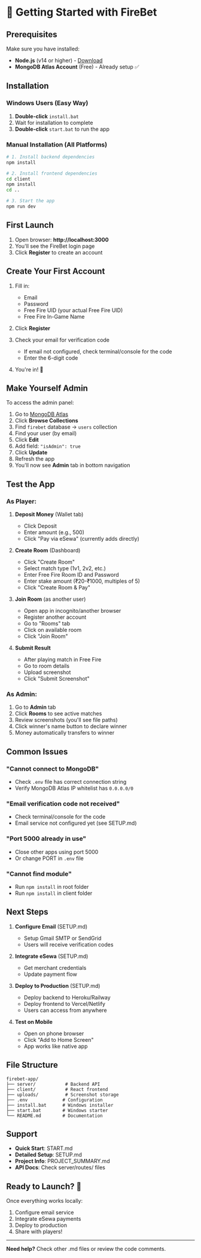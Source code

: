 # 🚀 Getting Started with FireBet

## Prerequisites

Make sure you have installed:
- **Node.js** (v14 or higher) - [Download](https://nodejs.org/)
- **MongoDB Atlas Account** (Free) - Already setup ✅

## Installation

### Windows Users (Easy Way)

1. **Double-click** `install.bat`
2. Wait for installation to complete
3. **Double-click** `start.bat` to run the app

### Manual Installation (All Platforms)

```bash
# 1. Install backend dependencies
npm install

# 2. Install frontend dependencies
cd client
npm install
cd ..

# 3. Start the app
npm run dev
```

## First Launch

1. Open browser: **http://localhost:3000**
2. You'll see the FireBet login page
3. Click **Register** to create an account

## Create Your First Account

1. Fill in:
   - Email
   - Password
   - Free Fire UID (your actual Free Fire UID)
   - Free Fire In-Game Name

2. Click **Register**

3. Check your email for verification code
   - If email not configured, check terminal/console for the code
   - Enter the 6-digit code

4. You're in! 🎉

## Make Yourself Admin

To access the admin panel:

1. Go to [MongoDB Atlas](https://cloud.mongodb.com/)
2. Click **Browse Collections**
3. Find `firebet` database → `users` collection
4. Find your user (by email)
5. Click **Edit**
6. Add field: `"isAdmin": true`
7. Click **Update**
8. Refresh the app
9. You'll now see **Admin** tab in bottom navigation

## Test the App

### As Player:

1. **Deposit Money** (Wallet tab)
   - Click Deposit
   - Enter amount (e.g., 500)
   - Click "Pay via eSewa" (currently adds directly)

2. **Create Room** (Dashboard)
   - Click "Create Room"
   - Select match type (1v1, 2v2, etc.)
   - Enter Free Fire Room ID and Password
   - Enter stake amount (₹20-₹1000, multiples of 5)
   - Click "Create Room & Pay"

3. **Join Room** (as another user)
   - Open app in incognito/another browser
   - Register another account
   - Go to "Rooms" tab
   - Click on available room
   - Click "Join Room"

4. **Submit Result**
   - After playing match in Free Fire
   - Go to room details
   - Upload screenshot
   - Click "Submit Screenshot"

### As Admin:

1. Go to **Admin** tab
2. Click **Rooms** to see active matches
3. Review screenshots (you'll see file paths)
4. Click winner's name button to declare winner
5. Money automatically transfers to winner

## Common Issues

### "Cannot connect to MongoDB"
- Check `.env` file has correct connection string
- Verify MongoDB Atlas IP whitelist has `0.0.0.0/0`

### "Email verification code not received"
- Check terminal/console for the code
- Email service not configured yet (see SETUP.md)

### "Port 5000 already in use"
- Close other apps using port 5000
- Or change PORT in `.env` file

### "Cannot find module"
- Run `npm install` in root folder
- Run `npm install` in client folder

## Next Steps

1. **Configure Email** (SETUP.md)
   - Setup Gmail SMTP or SendGrid
   - Users will receive verification codes

2. **Integrate eSewa** (SETUP.md)
   - Get merchant credentials
   - Update payment flow

3. **Deploy to Production** (SETUP.md)
   - Deploy backend to Heroku/Railway
   - Deploy frontend to Vercel/Netlify
   - Users can access from anywhere

4. **Test on Mobile**
   - Open on phone browser
   - Click "Add to Home Screen"
   - App works like native app

## File Structure

```
firebet-app/
├── server/           # Backend API
├── client/           # React frontend
├── uploads/          # Screenshot storage
├── .env             # Configuration
├── install.bat      # Windows installer
├── start.bat        # Windows starter
└── README.md        # Documentation
```

## Support

- **Quick Start**: START.md
- **Detailed Setup**: SETUP.md
- **Project Info**: PROJECT_SUMMARY.md
- **API Docs**: Check server/routes/ files

## Ready to Launch? 🚀

Once everything works locally:
1. Configure email service
2. Integrate eSewa payments
3. Deploy to production
4. Share with players!

---

**Need help?** Check other .md files or review the code comments.
